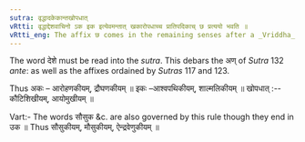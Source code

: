 ```yaml
---
sutra: वृद्धादकेकान्तखोपधात्
vRtti: वृद्धाद्देशवाचिनो ऽक इक इत्येवमन्तात् खकारोपधाच्च प्रातिपदिकाच् छ प्रत्ययो भवति ॥
vRtti_eng: The affix छ comes in the remaining senses after a _Vriddha_ word denoting a place and ending with अक or इक, or having ख as its penultimate.
---
```

The word देशे must be read into the _sutra_. This debars the अण् of _Sutra_ 132 _ante_: as well as the affixes ordained by _Sutras_ 117 and 123.

Thus अकः – आरोहणकीयम्, द्रौघणकीयम् ॥ इकः –आश्वपथिकीयम्, शाल्मलिकीयम् ॥ खोपधात् :-- कौटिशिखीयम्, आयोमुखीयम् ॥

Vart:- The words सौसुक &c. are also governed by this rule though they end in उक ॥ Thus सौसुकीयम्, मौसुकीयम्, ऐन्द्रवेणुकीयम् ॥
